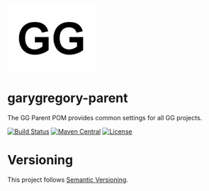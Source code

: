 <!--
    Copyright (C) 2016 Gary Gregory. All rights reserved.

    See the NOTICE.txt file distributed with this work for additional
    information regarding copyright ownership.

    Licensed under the Apache License, Version 2.0 (the "License");
    you may not use this file except in compliance with the License.
    You may obtain a copy of the License at

        http://www.apache.org/licenses/LICENSE-2.0

    Unless required by applicable law or agreed to in writing, software
    distributed under the License is distributed on an "AS IS" BASIS,
    WITHOUT WARRANTIES OR CONDITIONS OF ANY KIND, either express or implied.
    See the License for the specific language governing permissions and
    limitations under the License.
-->
![garygregory-parent](https://github.com/garydgregory/garygregory-parent/raw/master/src/site/resources/images/logo.png "garygregory-parent")
# garygregory-parent
The GG Parent POM provides common settings for all GG projects.

[![Build Status](https://travis-ci.org/garydgregory/garygregory-parent.svg?branch=master)](https://travis-ci.org/garydgregory/garygregory-parent)
[![Maven Central](https://maven-badges.herokuapp.com/maven-central/com.garygregory/garygregory-parent/badge.svg)](https://maven-badges.herokuapp.com/maven-central/com.garygregory/garygregory-parent)
[![License](http://img.shields.io/:license-apache-blue.svg)](http://www.apache.org/licenses/LICENSE-2.0.html)

# Versioning

This project follows [Semantic Versioning](http://semver.org/).
